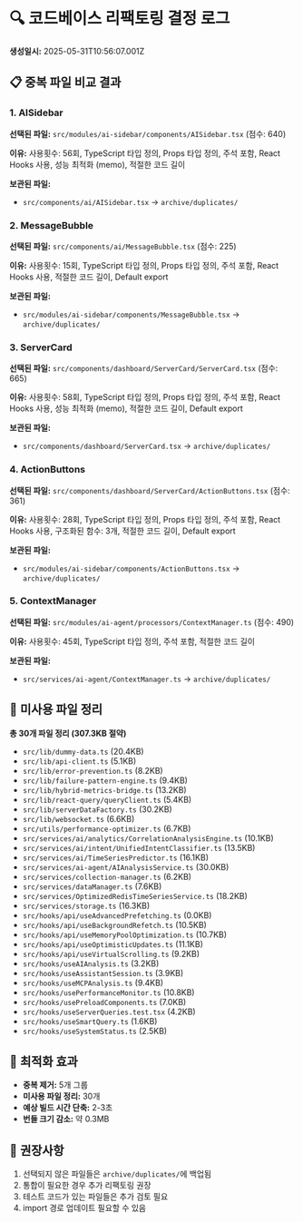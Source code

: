 # 🔍 코드베이스 리팩토링 결정 로그

**생성일시:** 2025-05-31T10:56:07.001Z

## 📋 중복 파일 비교 결과

### 1. AISidebar

**선택된 파일:** `src/modules/ai-sidebar/components/AISidebar.tsx` (점수: 640)

**이유:** 사용횟수: 56회, TypeScript 타입 정의, Props 타입 정의, 주석 포함, React Hooks 사용, 성능 최적화 (memo), 적절한 코드 길이

**보관된 파일:**
- `src/components/ai/AISidebar.tsx` → `archive/duplicates/`

### 2. MessageBubble

**선택된 파일:** `src/components/ai/MessageBubble.tsx` (점수: 225)

**이유:** 사용횟수: 15회, TypeScript 타입 정의, Props 타입 정의, 주석 포함, React Hooks 사용, 적절한 코드 길이, Default export

**보관된 파일:**
- `src/modules/ai-sidebar/components/MessageBubble.tsx` → `archive/duplicates/`

### 3. ServerCard

**선택된 파일:** `src/components/dashboard/ServerCard/ServerCard.tsx` (점수: 665)

**이유:** 사용횟수: 58회, TypeScript 타입 정의, Props 타입 정의, 주석 포함, React Hooks 사용, 성능 최적화 (memo), 적절한 코드 길이, Default export

**보관된 파일:**
- `src/components/dashboard/ServerCard.tsx` → `archive/duplicates/`

### 4. ActionButtons

**선택된 파일:** `src/components/dashboard/ServerCard/ActionButtons.tsx` (점수: 361)

**이유:** 사용횟수: 28회, TypeScript 타입 정의, Props 타입 정의, 주석 포함, React Hooks 사용, 구조화된 함수: 3개, 적절한 코드 길이, Default export

**보관된 파일:**
- `src/modules/ai-sidebar/components/ActionButtons.tsx` → `archive/duplicates/`

### 5. ContextManager

**선택된 파일:** `src/modules/ai-agent/processors/ContextManager.ts` (점수: 490)

**이유:** 사용횟수: 45회, TypeScript 타입 정의, 주석 포함, 적절한 코드 길이

**보관된 파일:**
- `src/services/ai-agent/ContextManager.ts` → `archive/duplicates/`

## 🧹 미사용 파일 정리

**총 30개 파일 정리 (307.3KB 절약)**

- `src/lib/dummy-data.ts` (20.4KB)
- `src/lib/api-client.ts` (5.1KB)
- `src/lib/error-prevention.ts` (8.2KB)
- `src/lib/failure-pattern-engine.ts` (9.4KB)
- `src/lib/hybrid-metrics-bridge.ts` (13.2KB)
- `src/lib/react-query/queryClient.ts` (5.4KB)
- `src/lib/serverDataFactory.ts` (30.2KB)
- `src/lib/websocket.ts` (6.6KB)
- `src/utils/performance-optimizer.ts` (6.7KB)
- `src/services/ai/analytics/CorrelationAnalysisEngine.ts` (10.1KB)
- `src/services/ai/intent/UnifiedIntentClassifier.ts` (13.5KB)
- `src/services/ai/TimeSeriesPredictor.ts` (16.1KB)
- `src/services/ai-agent/AIAnalysisService.ts` (30.0KB)
- `src/services/collection-manager.ts` (6.2KB)
- `src/services/dataManager.ts` (7.6KB)
- `src/services/OptimizedRedisTimeSeriesService.ts` (18.2KB)
- `src/services/storage.ts` (16.3KB)
- `src/hooks/api/useAdvancedPrefetching.ts` (0.0KB)
- `src/hooks/api/useBackgroundRefetch.ts` (10.5KB)
- `src/hooks/api/useMemoryPoolOptimization.ts` (10.7KB)
- `src/hooks/api/useOptimisticUpdates.ts` (11.1KB)
- `src/hooks/api/useVirtualScrolling.ts` (9.2KB)
- `src/hooks/useAIAnalysis.ts` (3.2KB)
- `src/hooks/useAssistantSession.ts` (3.9KB)
- `src/hooks/useMCPAnalysis.ts` (9.4KB)
- `src/hooks/usePerformanceMonitor.ts` (10.8KB)
- `src/hooks/usePreloadComponents.ts` (7.0KB)
- `src/hooks/useServerQueries.test.tsx` (4.2KB)
- `src/hooks/useSmartQuery.ts` (1.6KB)
- `src/hooks/useSystemStatus.ts` (2.5KB)

## 🎯 최적화 효과

- **중복 제거:** 5개 그룹
- **미사용 파일 정리:** 30개
- **예상 빌드 시간 단축:** 2-3초
- **번들 크기 감소:** 약 0.3MB

## 📌 권장사항

1. 선택되지 않은 파일들은 `archive/duplicates/`에 백업됨
2. 통합이 필요한 경우 추가 리팩토링 권장
3. 테스트 코드가 있는 파일들은 추가 검토 필요
4. import 경로 업데이트 필요할 수 있음

